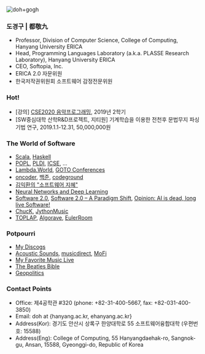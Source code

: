 ![doh+gogh](https://i.imgur.com/TaYtePI.png)

### 도경구 | 都敬九

- Professor, Division of Computer Science, College of Computing, Hanyang University ERICA
- Head, Programming Languages Laboratory (a.k.a. PLASSE Research Laboratory), Hanyang University ERICA
- CEO, Softopia, Inc.
- ERICA 2.0 자문위원
- 한국저작권위원회 소프트웨어 감정전문위원

### Hot!
- [강의] [CSE2020 음악프로그래밍](https://doggzone.github.io/cse2020/), 2019년 2학기
- [SW중심대학 산학R&D프로젝트, 지티원] 기계학습을 이용한 전천후 문법무지 파싱 기법 연구, 2019.1.1-12.31, 50,000,000원

### The World of Software
- [Scala](https://www.scala-lang.org/), [Haskell](https://www.haskell.org/platform/)
- [POPL](https://conf.researchr.org/series/POPL), [PLDI](https://www.sigplan.org/Conferences/PLDI/), [ICSE](http://www.icse-conferences.org/), ...
- [Lambda.World](http://www.lambda.world/), [GOTO Conferences](https://blog.gotocon.com/)
- [oncoder](https://www.oncoder.com/), [백준](https://www.acmicpc.net/), [codeground](https://www.codeground.org/)
- [김익환의 "소프트웨어 지혜"](http://www.ikwisdom.com/)
- [Neural Networks and Deep Learning](http://neuralnetworksanddeeplearning.com/)
- [Software 2.0](https://medium.com/@karpathy/software-2-0-a64152b37c35), [Software 2.0 – A Paradigm Shift](https://www.robosoftin.com/blog/author/h-n-ramkumar), [Opinion: AI is dead, long live Software!](https://www.syrianspock.com/software/opinion/2018/06/10/opinion-ai-is-dead-long-live-software/)
- [ChucK](https://chuck.cs.princeton.edu/), [JythonMusic](https://jythonmusic.me/)
- [TOPLAP](https://toplap.org/), [Algorave](https://algorave.com/), [EulerRoom](http://www.eulerroom.com/)

### Potpourri
- [My Discogs](https://www.discogs.com/ko/user/dosori/collection)
- [Acoustic Sounds](https://store.acousticsounds.com/), [musicdirect](https://www.musicdirect.com/), [MoFi](https://www.mofi.com/)
- [My Favorite Music Live](https://doggzone.github.io/musiclive/)
- [The Beatles Bible](https://www.beatlesbible.com/)
- [Geopolitics](https://zeihan.com/)

### Contact Points
- Office: 제4공학관 #320 (phone: +82-31-400-5667, fax: +82-031-400-3850)
- Email: doh at {hanyang.ac.kr, ehanyang.ac.kr}
- Address(Kor): 경기도 안산시 상록구 한양대학로 55 소프트웨어융합대학 (우편번호: 15588)
- Address(Eng): College of Computing, 55 Hanyangdaehak-ro, Sangnok-gu, Ansan, 15588, Gyeonggi-do, Republic of Korea
